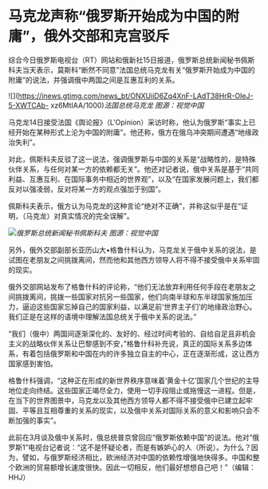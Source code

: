 # 马克龙声称“俄罗斯开始成为中国的附庸”，俄外交部和克宫驳斥

综合今日俄罗斯电视台（RT）网站和俄新社15日报道，俄罗斯总统新闻秘书佩斯科夫当天表示，莫斯科“断然不同意”法国总统马克龙有关“俄罗斯开始成为中国的附庸”的说法，并强调俄中两国之间是互惠互利的关系。

![](https://inews.gtimg.com/news_bt/ONXUiiD6Zq4XnF-LAdT38HrR-OIeJ-5-XWTCAb-
xz6MtIAA/1000)_法国总统马克龙 图源：视觉中国_

马克龙14日接受法国《舆论报》（L'Opinion）采访时称，他认为俄罗斯“事实上已经开始在某种形式上沦为中国的附庸”。他还称，俄方在俄乌冲突期间遭遇“地缘政治失利”。

对此，佩斯科夫反驳了这一说法，强调俄罗斯与中国的关系是“战略性的，是特殊伙伴关系，与任何对某一方的依赖都无关”。他还对记者说，俄中关系是基于“共同利益、互惠互利、在国际事务中相近的世界观”，以及“在国家发展问题上，我们都反对以强凌弱，反对将某一方的观点强加于别国”。

佩斯科夫表示，俄方认为马克龙的这种言论“绝对不正确”，并称这似乎是在“证明，（马克龙）对真实情况的完全误解”。

![](https://inews.gtimg.com/news_bt/OVPrCTJt-a2Fb79kKFqy7J-5sURxNdp4EgYHC82Q1Ml8kAA/1000)_俄罗斯总统新闻秘书佩斯科夫
图源：视觉中国_

另外，俄外交部副部长亚历山大•格鲁什科认为，马克龙关于俄中关系的说法，是试图在老朋友之间挑拨离间，然而他和其他西方领导人将不得不接受俄中关系牢固的现实。

俄外交部网站发布了格鲁什科的评论称，“他们无法放弃利用任何手段在老朋友之间挑拨离间，挑拨一些国家对抗另一些国家，他们向南半球和东半球国家施加压力，逼迫这些国家忘掉自己的国家利益，以满足前‘世界主子们’的地缘政治野心。我们正是在这样的语境中理解法国总统关于俄中关系的说法。”

“我们（俄中）两国间逐渐深化的、友好的、经过时间考验的、自给自足且非机会主义的战略伙伴关系让巴黎感到不安，”格鲁什科补充说，真正的国际关系多边体系，有着包括俄罗斯和中国在内的许多独立自主的中心，正在逐渐形成，这让西方国家感到害怕。

格鲁什科强调，“这种正在形成的新世界秩序意味着‘黄金十亿’国家几个世纪的主导地位走向终结。这些国家正竭尽全力，使用一切手段阻止或拖慢这一进程。但是，在当下的世界图景中，马克龙以及其他西方领导人都不得不接受俄中已建立起牢固、平等且互相尊重的关系的现实，以及俄中关系对国际关系的意义和影响只会不断加强的事实”。

此前在3月谈及俄中关系时，俄总统普京曾回应“俄罗斯依赖中国”的说法。他对“俄罗斯1”电视台记者说：“这不是怀疑论者，而是有嫉妒心的人（所说）。为什么？因为，譬如，与俄罗斯经济相比，欧洲经济对中国的依赖性增强地快得多。中国和整个欧洲的贸易额增长速度很快。因此一切相反，他们最好想想自己吧！”（编辑：HHJ）


